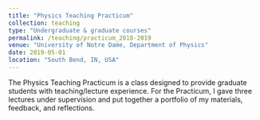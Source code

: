 ```yaml
---
title: "Physics Teaching Practicum"
collection: teaching
type: "Undergraduate & graduate courses"
permalink: /teaching/practicum_2018-2019
venue: "University of Notre Dame, Department of Physics"
date: 2019-05-01
location: "South Bend, IN, USA"
---
```


The Physics Teaching Practicum is a class designed to provide graduate students with teaching/lecture experience. For the Practicum, I gave three lectures under supervision and put together a portfolio of my materials, feedback, and reflections.
